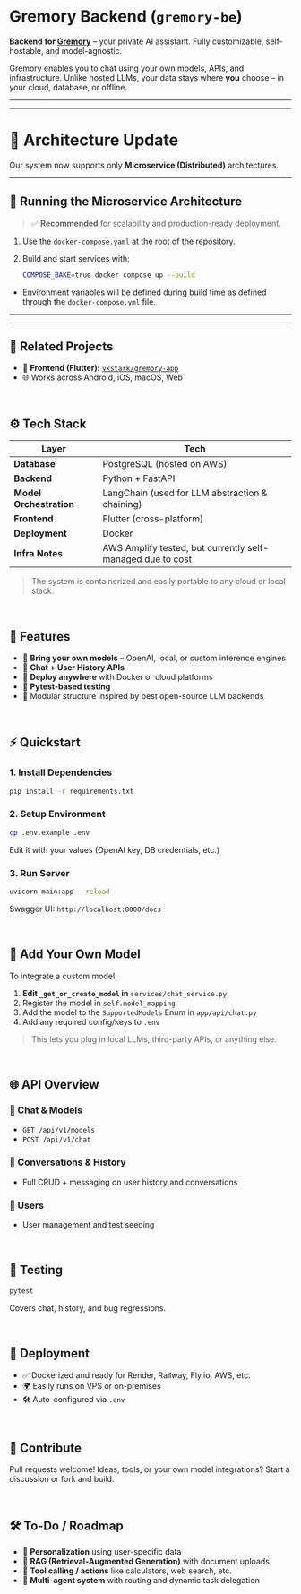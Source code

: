 # Gremory Backend (`gremory-be`)

**Backend for [Gremory](https://github.com/vkstark/gremory-app)** – your private AI assistant. Fully customizable, self-hostable, and model-agnostic.

Gremory enables you to chat using your own models, APIs, and infrastructure. Unlike hosted LLMs, your data stays where **you** choose – in your cloud, database, or offline.

---
---
# 🚀 Architecture Update

Our system now supports only **Microservice (Distributed)** architectures.

---

## 🧩 Running the Microservice Architecture

> ✅ **Recommended** for scalability and production-ready deployment.

1. Use the `docker-compose.yaml` at the root of the repository.

2. Build and start services with:

   ```bash
   COMPOSE_BAKE=true docker compose up --build
   ```

* Environment variables will be defined during build time as defined through the `docker-compose.yml` file.

---
---

## 🔗 Related Projects

* 🔵 **Frontend (Flutter):** [`vkstark/gremory-app`](https://github.com/vkstark/gremory-app)
* 🌐 Works across Android, iOS, macOS, Web

<br>

## ⚙️ Tech Stack

| Layer                   | Tech                                                       |
| ----------------------- | ---------------------------------------------------------- |
| **Database**            | PostgreSQL (hosted on AWS)                                 |
| **Backend**             | Python + FastAPI                                           |
| **Model Orchestration** | LangChain (used for LLM abstraction & chaining)            |
| **Frontend**            | Flutter (cross-platform)                                   |
| **Deployment**          | Docker                                                     |
| **Infra Notes**         | AWS Amplify tested, but currently self-managed due to cost |

> The system is containerized and easily portable to any cloud or local stack.

<br>

## 🧠 Features

* 🔌 **Bring your own models** – OpenAI, local, or custom inference engines
* 🧾 **Chat + User History APIs**
* 🚀 **Deploy anywhere** with Docker or cloud platforms
* 🧪 **Pytest-based testing**
* 🧰 Modular structure inspired by best open-source LLM backends

<br>

## ⚡️ Quickstart

### 1. Install Dependencies

```bash
pip install -r requirements.txt
```

### 2. Setup Environment

```bash
cp .env.example .env
```

Edit it with your values (OpenAI key, DB credentials, etc.)

### 3. Run Server

```bash
uvicorn main:app --reload
```

Swagger UI: `http://localhost:8000/docs`

<br>

## 🧩 Add Your Own Model

To integrate a custom model:

1. **Edit `_get_or_create_model` in** `services/chat_service.py`
2. Register the model in `self.model_mapping`
3. Add the model to the `SupportedModels` Enum in `app/api/chat.py`
4. Add any required config/keys to `.env`

> This lets you plug in local LLMs, third-party APIs, or anything else.

<br>

## 🌐 API Overview

### 🔹 Chat & Models

* `GET /api/v1/models`
* `POST /api/v1/chat`

### 🔸 Conversations & History

* Full CRUD + messaging on user history and conversations

### 👤 Users

* User management and test seeding

<br>

## 🧪 Testing

```bash
pytest
```

Covers chat, history, and bug regressions.

<br>

## 🚀 Deployment

* ✅ Dockerized and ready for Render, Railway, Fly.io, AWS, etc.
* 🌍 Easily runs on VPS or on-premises
* 🛠 Auto-configured via `.env`


<br>

## 🙌 Contribute

Pull requests welcome!
Ideas, tools, or your own model integrations? Start a discussion or fork and build.


<br>

## 🛠 To-Do / Roadmap

* 🔄 **Personalization** using user-specific data
* 📄 **RAG (Retrieval-Augmented Generation)** with document uploads
* 🔧 **Tool calling / actions** like calculators, web search, etc.
* 🤖 **Multi-agent system** with routing and dynamic task delegation
